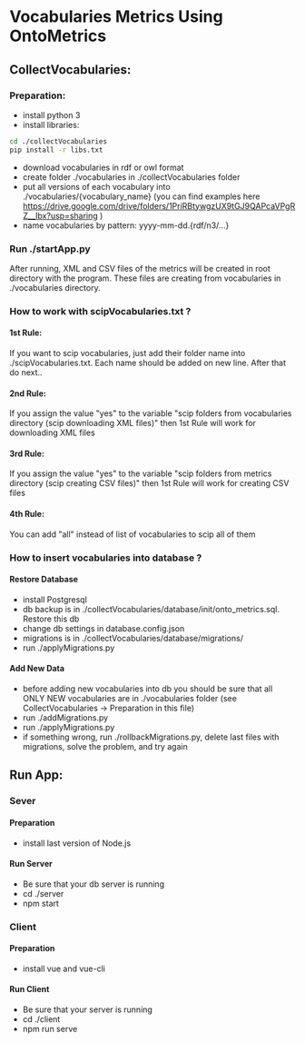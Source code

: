 # Vocabularies Metrics Using OntoMetrics

## CollectVocabularies:

### Preparation:
- install python 3
- install libraries:
```sh
cd ./collectVocabularies
pip install -r libs.txt
```
- download vocabularies in rdf or owl format
- create folder ./vocabularies in ./collectVocabularies folder 
- put all versions of each vocabulary into ./vocabularies/{vocabulary_name} (you can find examples here https://drive.google.com/drive/folders/1PriRBtywgzUX9tGJ9QAPcaVPgRZ__Ibx?usp=sharing )
- name vocabularies by pattern: yyyy-mm-dd.{rdf/n3/...}

### Run ./startApp.py

After running, XML and CSV files of the metrics will be created in root directory with the program.
These files are creating from vocabularies in ./vocabularies directory.

### How to work with scipVocabularies.txt ?

#### 1st Rule: 
If you want to scip vocabularies, just add their folder name into ./scipVocabularies.txt. Each name should be added on new line. After that do next..
#### 2nd Rule:
If you assign the value "yes" to the variable "scip folders from vocabularies directory (scip downloading XML files)" then 1st Rule will work for downloading XML files
#### 3rd Rule:
If you assign the value "yes" to the variable "scip folders from metrics directory (scip creating CSV files)" then 1st Rule will work for creating CSV files
#### 4th Rule:
You can add "all" instead of list of vocabularies to scip all of them

### How to insert vocabularies into database ?

#### Restore Database
- install Postgresql
- db backup is in ./collectVocabularies/database/init/onto_metrics.sql. Restore this db
- change db settings in database.config.json
- migrations is in ./collectVocabularies/database/migrations/
- run ./applyMigrations.py

#### Add New Data
- before adding new vocabularies into db you should be sure that all ONLY NEW vocabularies are in ./vocabularies folder (see CollectVocabularies -> Preparation in this file)
- run ./addMigrations.py
- run ./applyMigrations.py
- if something wrong, run ./rollbackMigrations.py, delete last files with migrations, solve the problem, and try again

## Run App:

### Sever

#### Preparation
- install last version of Node.js

#### Run Server
- Be sure that your db server is running
- cd ./server
- npm start

### Client

#### Preparation
- install vue and vue-cli

#### Run Client
- Be sure that your server is running
- cd ./client
- npm run serve
